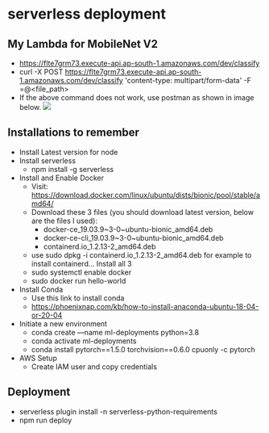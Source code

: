 # serverless deployment
## My Lambda for MobileNet V2
  - https://flte7grm73.execute-api.ap-south-1.amazonaws.com/dev/classify
  - curl -X POST https://flte7grm73.execute-api.ap-south-1.amazonaws.com/dev/classify 'content-type: multipart/form-data' -F =@<file_path>
  - If the above command does not work, use postman as shown in image below.
![](https://github.com/divyanshuraj6815/eva/blob/master/serverless_deployment/assignment-1.png)

## Installations to remember
- Install Latest version for node
- Install serverless
  - npm install -g serverless
- Install and Enable Docker
  - Visit: https://download.docker.com/linux/ubuntu/dists/bionic/pool/stable/amd64/
  - Download these 3 files (you should download latest version, below are the files I used):
      - docker-ce_19.03.9~3-0~ubuntu-bionic_amd64.deb
      - docker-ce-cli_19.03.9~3-0~ubuntu-bionic_amd64.deb
      - containerd.io_1.2.13-2_amd64.deb
  - use sudo dpkg -i containerd.io_1.2.13-2_amd64.deb for example to install containerd... Install all 3
  - sudo systemctl enable docker
  - sudo docker run hello-world
- Install Conda
  - Use this link to install conda
  - https://phoenixnap.com/kb/how-to-install-anaconda-ubuntu-18-04-or-20-04
- Initiate a new environment
  - conda create ––name ml-deployments python=3.8
  - conda activate ml-deployments
  - conda install pytorch==1.5.0 torchvision==0.6.0 cpuonly -c pytorch
- AWS Setup
  - Create IAM user and copy credentials
## Deployment
- serverless plugin install -n serverless-python-requirements
- npm run deploy
